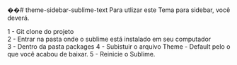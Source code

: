 ��#   t h e m e - s i d e b a r - s u b l i m e - t e x t  
 Para utlizar este Tema para sidebar, você deverá.


1 - Git clone do projeto <br>
2 - Entrar na pasta onde o sublime está instalado em seu computador <br>
3 - Dentro da pasta packages
4 - Subistuir o arquivo Theme - Default pelo o que você acabou de baixar.
5 - Reinicie o Sublime.
